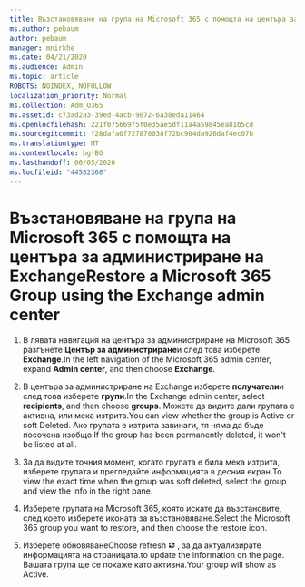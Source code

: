 ```yaml
---
title: Възстановяване на група на Microsoft 365 с помощта на центъра за администриране на Exchange
ms.author: pebaum
author: pebaum
manager: mnirkhe
ms.date: 04/21/2020
ms.audience: Admin
ms.topic: article
ROBOTS: NOINDEX, NOFOLLOW
localization_priority: Normal
ms.collection: Adm_O365
ms.assetid: c73ad2a3-39ed-4acb-9872-6a38eda11464
ms.openlocfilehash: 221f075669f5f0e35ae5df11a4a59845ea81b5cd
ms.sourcegitcommit: f28dafa0f727870038f72bc904da926daf4ec07b
ms.translationtype: MT
ms.contentlocale: bg-BG
ms.lasthandoff: 06/05/2020
ms.locfileid: "44582368"
---
```

# <a name="restore-a-microsoft-365-group-using-the-exchange-admin-center"></a><span data-ttu-id="5e585-102">Възстановяване на група на Microsoft 365 с помощта на центъра за администриране на Exchange</span><span class="sxs-lookup"><span data-stu-id="5e585-102">Restore a Microsoft 365 Group using the Exchange admin center</span></span>

1. <span data-ttu-id="5e585-103">В лявата навигация на центъра за администриране на Microsoft 365 разгънете **Център за администриране**и след това изберете **Exchange**.</span><span class="sxs-lookup"><span data-stu-id="5e585-103">In the left navigation of the Microsoft 365 admin center, expand **Admin center**, and then choose **Exchange**.</span></span>
    
2. <span data-ttu-id="5e585-104">В центъра за администриране на Exchange изберете **получатели**и след това изберете **групи**.</span><span class="sxs-lookup"><span data-stu-id="5e585-104">In the Exchange admin center, select **recipients**, and then choose **groups**.</span></span> <span data-ttu-id="5e585-105">Можете да видите дали групата е активна, или мека изтрита.</span><span class="sxs-lookup"><span data-stu-id="5e585-105">You can view whether the group is Active or soft Deleted.</span></span> <span data-ttu-id="5e585-106">Ако групата е изтрита завинаги, тя няма да бъде посочена изобщо.</span><span class="sxs-lookup"><span data-stu-id="5e585-106">If the group has been permanently deleted, it won't be listed at all.</span></span>
    
3. <span data-ttu-id="5e585-107">За да видите точния момент, когато групата е била мека изтрита, изберете групата и прегледайте информацията в десния екран.</span><span class="sxs-lookup"><span data-stu-id="5e585-107">To view the exact time when the group was soft deleted, select the group and view the info in the right pane.</span></span>
    
4. <span data-ttu-id="5e585-108">Изберете групата на Microsoft 365, която искате да възстановите, след което изберете иконата за възстановяване.</span><span class="sxs-lookup"><span data-stu-id="5e585-108">Select the Microsoft 365 group you want to restore, and then choose the restore icon.</span></span>
    
5. <span data-ttu-id="5e585-109">Изберете обновяване</span><span class="sxs-lookup"><span data-stu-id="5e585-109">Choose refresh</span></span> ![Икона за обновяване](media/6464df90-2a91-4c1f-92a6-9a38c7696ac3.gif) <span data-ttu-id="5e585-111">, за да актуализирате информацията на страницата.</span><span class="sxs-lookup"><span data-stu-id="5e585-111">to update the information on the page.</span></span> <span data-ttu-id="5e585-112">Вашата група ще се покаже като активна.</span><span class="sxs-lookup"><span data-stu-id="5e585-112">Your group will show as Active.</span></span> 
    

